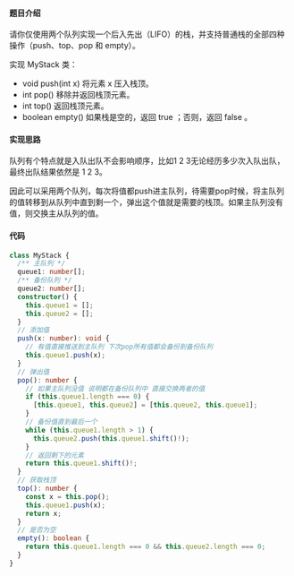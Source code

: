#### 题目介绍

请你仅使用两个队列实现一个后入先出（LIFO）的栈，并支持普通栈的全部四种操作（push、top、pop 和 empty）。

实现 MyStack 类：

- void push(int x) 将元素 x 压入栈顶。
- int pop() 移除并返回栈顶元素。
- int top() 返回栈顶元素。
- boolean empty() 如果栈是空的，返回 true ；否则，返回 false 。

#### 实现思路

队列有个特点就是入队出队不会影响顺序，比如1 2 3无论经历多少次入队出队，最终出队结果依然是 1 2 3。

因此可以采用两个队列，每次将值都push进主队列，待需要pop时候，将主队列的值转移到从队列中直到剩一个，弹出这个值就是需要的栈顶。如果主队列没有值，则交换主从队列的值。

#### 代码

```typescript
class MyStack {
  /** 主队列 */
  queue1: number[];
  /** 备份队列 */
  queue2: number[];
  constructor() {
    this.queue1 = [];
    this.queue2 = [];
  }
  // 添加值
  push(x: number): void {
    // 有值直接推送到主队列 下次pop所有值都会备份到备份队列
    this.queue1.push(x);
  }
  // 弹出值
  pop(): number {
    // 如果主队列没值 说明都在备份队列中 直接交换两者的值
    if (this.queue1.length === 0) {
      [this.queue1, this.queue2] = [this.queue2, this.queue1];
    }
    // 备份值直到最后一个
    while (this.queue1.length > 1) {
      this.queue2.push(this.queue1.shift()!);
    }
    // 返回剩下的元素
    return this.queue1.shift()!;
  }
  // 获取栈顶
  top(): number {
    const x = this.pop();
    this.queue1.push(x);
    return x;
  }
  // 是否为空
  empty(): boolean {
    return this.queue1.length === 0 && this.queue2.length === 0;
  }
}
```



